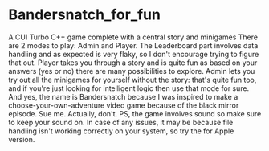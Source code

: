 # Bandersnatch_for_fun
A CUI Turbo C++ game complete with a central story and minigames
There are 2 modes to play: Admin and Player. The Leaderboard part involves data handling and as expected is very flaky, so I don't encourage trying to figure that out.
Player takes you through a story and is quite fun as based on your answers (yes or no) there are many possibilities to explore.
Admin lets you try out all the minigames for yourself without the story: that's quite fun too, and if you're just looking for intelligent logic then use that mode for sure.
And yes, the name is Bandersnatch because I was inspired to make a choose-your-own-adventure video game because of the black mirror episode. Sue me. Actually, don't.
PS, the game involves sound so make sure to keep your sound on.
In case of any issues, it may be because file handling isn't working correctly on your system, so try the for Apple version.
